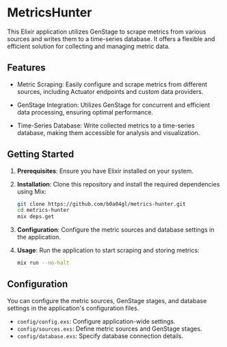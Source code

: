 
# MetricsHunter

This Elixir application utilizes GenStage to scrape metrics from various sources and writes them to a time-series database. It offers a flexible and efficient solution for collecting and managing metric data.

## Features

- Metric Scraping: Easily configure and scrape metrics from different sources, including Actuator endpoints and custom data providers.

- GenStage Integration: Utilizes GenStage for concurrent and efficient data processing, ensuring optimal performance.

- Time-Series Database: Write collected metrics to a time-series database, making them accessible for analysis and visualization.

## Getting Started

1. **Prerequisites**: Ensure you have Elixir installed on your system.

2. **Installation**: Clone this repository and install the required dependencies using Mix:

   ```bash
   git clone https://github.com/b0a04gl/metrics-hunter.git
   cd metrics-hunter
   mix deps.get
   ```

3. **Configuration**: Configure the metric sources and database settings in the application.

4. **Usage**: Run the application to start scraping and storing metrics:

   ```bash
   mix run --no-halt
   ```

## Configuration

You can configure the metric sources, GenStage stages, and database settings in the application's configuration files.

- `config/config.exs`: Configure application-wide settings.
- `config/sources.exs`: Define metric sources and GenStage stages.
- `config/database.exs`: Specify database connection details.